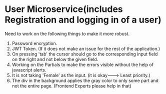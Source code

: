 # User Microservice(includes Registration and logging in of a user) 

Need to work on the following things to make it more robust. 

1. Password encryption.
2. JWT Token. (If it does not make an issue for the rest of the application.)
3. On pressing 'tab' the cursor should go to the corresponding input field on the right and not below the given field. 
4. Working on the Partials to make the errors visible without the help of javascript alerts. 
5. It is not taking 'Female' as the input. (it is okay---> Least priority.)
6. The div in the background applies the gray color to only some part and not the entire page. (Frontend Experts please help in that)